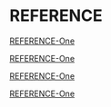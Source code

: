 # REFERENCE

[REFERENCE-One](path)

[REFERENCE-One](path)

[REFERENCE-One](path)

[REFERENCE-One](path)